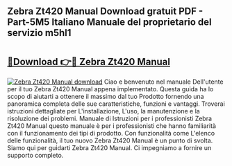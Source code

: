 ## Zebra Zt420 Manual Download gratuit PDF - Part-5M5 Italiano Manuale del proprietario del servizio m5hl1

# <h2><a href="http://dffyho.blite.top/?on=Zebra+Zt420+Manual">🔗Download 👉🔴 Zebra Zt420 Manual</a></h2>

[![Zebra Zt420 Manual download](https://i.imgur.com/lujVjoI.png)](http://dffyho.blite.top/?on=Zebra+Zt420+Manual)
Ciao e benvenuto nel manuale Dell'utente per il tuo Zebra Zt420 Manual appena implementato. Questa guida ha lo scopo di aiutarti a ottenere il massimo dal tuo Prodotto fornendo una panoramica completa delle sue caratteristiche, funzioni e vantaggi. Troverai istruzioni dettagliate per L'installazione, L'uso, la manutenzione e la risoluzione dei problemi. Manuale di Istruzioni per i professionisti Zebra Zt420 Manual questo manuale è per i professionisti che hanno familiarità con il funzionamento dei tipi di prodotto. Con funzionalità come L'elenco delle funzionalità, il tuo nuovo Zebra Zt420 Manual è un punto di svolta. Siamo qui per guidarti Zebra Zt420 Manual. Ci impegniamo a fornire un supporto completo.
